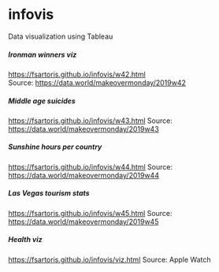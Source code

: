 # infovis
Data visualization using Tableau

##### Ironman winners viz
https://fsartoris.github.io/infovis/w42.html 
<br>Source: https://data.world/makeovermonday/2019w42

##### Middle age suicides
https://fsartoris.github.io/infovis/w43.html 
Source: https://data.world/makeovermonday/2019w43

##### Sunshine hours per country
https://fsartoris.github.io/infovis/w44.html 
Source: https://data.world/makeovermonday/2019w44

##### Las Vegas tourism stats  
https://fsartoris.github.io/infovis/w45.html 
Source: https://data.world/makeovermonday/2019w45

##### Health viz
https://fsartoris.github.io/infovis/viz.html
Source: Apple Watch

